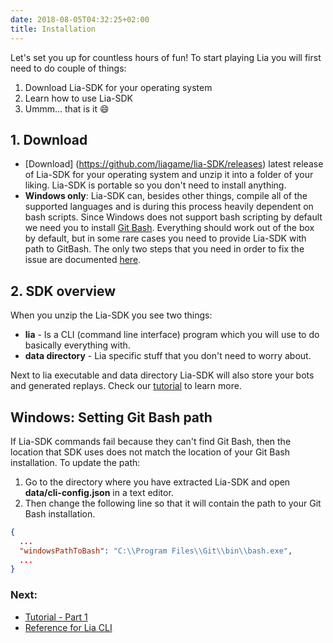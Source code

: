 ```yaml
---
date: 2018-08-05T04:32:25+02:00
title: Installation
---
```


Let's set you up for countless hours of fun! To start playing Lia you will first need to do couple of things:

1. Download Lia-SDK for your operating system
2. Learn how to use Lia-SDK
3. Ummm... that is it :smile:

## 1. Download

* [Download] (https://github.com/liagame/lia-SDK/releases) latest release of Lia-SDK for your operating system and unzip it into a folder of your liking. Lia-SDK is portable so you don't need to install anything.
* **Windows only**: Lia-SDK can, besides other things, compile all of the supported languages and is during this process heavily dependent on bash scripts. Since Windows does not support bash scripting by default we need you to install [Git Bash](https://gitforwindows.org/). Everything should work out of the box by default, but in some rare cases you need to provide Lia-SDK with path to GitBash. The only two steps that you need in order to fix the issue are documented [here](/installation/#windows-setting-git-bash-path).

## 2. SDK overview

When you unzip the Lia-SDK you see two things: 

* **lia** - Is a CLI (command line interface) program which you will use to do basically everything with.
* **data directory** - Lia specific stuff that you don't need to worry about. 

Next to lia executable and data directory Lia-SDK will also store your bots and generated replays. Check our [tutorial](/tutorial-part-1) to learn more.

## Windows: Setting Git Bash path

If Lia-SDK commands fail because they can't find Git Bash, then the location that SDK uses does not match the location of your Git Bash installation. To update the path:

1. Go to the directory where you have extracted Lia-SDK and open **data/cli-config.json** in a text editor.
2. Then change the following line so that it will contain the path to your Git Bash installation.

```json
{ 
  ...
  "windowsPathToBash": "C:\\Program Files\\Git\\bin\\bash.exe",
  ...
}
```

### Next:

* [Tutorial - Part 1](/tutorial-part-1)
* [Reference for Lia CLI](/lia-cli)